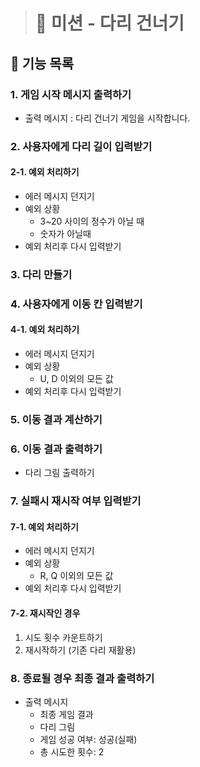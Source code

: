 > # 🌉 미션 - 다리 건너기

## 📌 기능 목록

### 1. 게임 시작 메시지 출력하기

- 출력 메시지 : 다리 건너기 게임을 시작합니다.

### 2. 사용자에게 다리 길이 입력받기

#### 2-1. 예외 처리하기

- 에러 메시지 던지기
- 예외 상황
  - 3~20 사이의 정수가 아닐 때
  - 숫자가 아닐때
- 예외 처리후 다시 입력받기

### 3. 다리 만들기

### 4. 사용자에게 이동 칸 입력받기

#### 4-1. 예외 처리하기

- 에러 메시지 던지기
- 예외 상황
  - U, D 이외의 모든 값
- 예외 처리후 다시 입력받기

### 5. 이동 결과 계산하기

### 6. 이동 결과 출력하기

- 다리 그림 출력하기

### 7. 실패시 재시작 여부 입력받기

#### 7-1. 예외 처리하기

- 에러 메시지 던지기
- 예외 상황
  - R, Q 이외의 모든 값
- 예외 처리후 다시 입력받기

#### 7-2. 재시작인 경우

1. 시도 횟수 카운트하기
2. 재시작하기 (기존 다리 재활용)

### 8. 종료될 경우 최종 결과 출력하기

- 출력 메시지
  - 최종 게임 결과
  - 다리 그림
  - 게임 성공 여부: 성공(실패)
  - 총 시도한 횟수: 2

